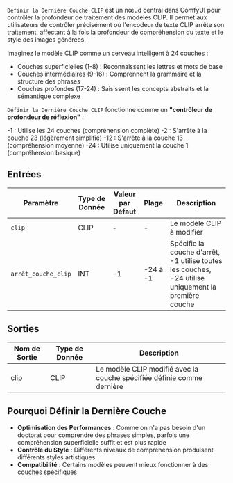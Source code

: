 `Définir la Dernière Couche CLIP` est un nœud central dans ComfyUI pour contrôler la profondeur de traitement des modèles CLIP. Il permet aux utilisateurs de contrôler précisément où l'encodeur de texte CLIP arrête son traitement, affectant à la fois la profondeur de compréhension du texte et le style des images générées.

Imaginez le modèle CLIP comme un cerveau intelligent à 24 couches :

- Couches superficielles (1-8) : Reconnaissent les lettres et mots de base
- Couches intermédiaires (9-16) : Comprennent la grammaire et la structure des phrases
- Couches profondes (17-24) : Saisissent les concepts abstraits et la sémantique complexe

`Définir la Dernière Couche CLIP` fonctionne comme un **"contrôleur de profondeur de réflexion"** :

-1 : Utilise les 24 couches (compréhension complète)
-2 : S'arrête à la couche 23 (légèrement simplifié)
-12 : S'arrête à la couche 13 (compréhension moyenne)
-24 : Utilise uniquement la couche 1 (compréhension basique)

## Entrées

| Paramètre | Type de Donnée | Valeur par Défaut | Plage | Description |
|-----------|----------------|-------------------|--------|-------------|
| `clip` | CLIP | - | - | Le modèle CLIP à modifier |
| `arrêt_couche_clip` | INT | -1 | -24 à -1 | Spécifie la couche d'arrêt, -1 utilise toutes les couches, -24 utilise uniquement la première couche |

## Sorties

| Nom de Sortie | Type de Donnée | Description |
|---------------|----------------|-------------|
| clip | CLIP | Le modèle CLIP modifié avec la couche spécifiée définie comme dernière |

## Pourquoi Définir la Dernière Couche

- **Optimisation des Performances** : Comme on n'a pas besoin d'un doctorat pour comprendre des phrases simples, parfois une compréhension superficielle suffit et est plus rapide
- **Contrôle du Style** : Différents niveaux de compréhension produisent différents styles artistiques
- **Compatibilité** : Certains modèles peuvent mieux fonctionner à des couches spécifiques

